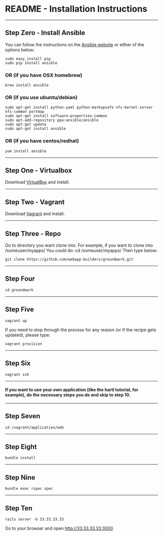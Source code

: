 # README - Installation Instructions

---------------------------------

## Step Zero - Install Ansible

You can follow the instructions on the [Ansible website](http://docs.ansible.com/intro_installation.html#installing-the-control-machine) or either of the options below:

```
sudo easy_install pip
sudo pip install ansible
```

### OR (if you have OSX homebrew)

```
brew install ansible
```

### OR (if you use ubuntu/debian)

```
sudo apt-get install python-yaml python-markupsafe nfs-kernel-server nfs-common portmap
sudo apt-get install software-properties-common
sudo apt-add-repository ppa:ansible/ansible
sudo apt-get update
sudo apt-get install ansible
```

### OR (if you have centos/redhat)

```
yum install ansible
```

---------------------------------

## Step One - Virtualbox

Download [VirtualBox](https://www.virtualbox.org/wiki/Downloads) and install.

---------------------------------

## Step Two - Vagrant

Download [Vagrant](http://www.vagrantup.com/downloads) and install.

---------------------------------

## Step Three - Repo

Go to directory you want clone into.
For example, if you want to clone into /someuser/myapps/
You could do: cd /someuser/myapps/
Then type below:
```
git clone https://github.com/webapp-builders/groundwork.git
```

---------------------------------

## Step Four

```
cd groundwork
```

---------------------------------

## Step Five

```
vagrant up
```

If you need to stop through the process for any reason (or if the recipe gets updated), please type:

```
vagrant provision
```

---------------------------------

## Step Six

```
vagrant ssh
```

---------------------------------

#### If you want to use your own application (like the hartl tutorial, for example), do the necessary steps you do and skip to step 10.

---------------------------------

## Step Seven

```
cd /vagrant/application/web
```

---------------------------------

## Step Eight

```
bundle install
```

---------------------------------

## Step Nine

```
bundle exec rspec spec
```

---------------------------------

## Step Ten

```
rails server -b 33.33.33.33
```

Go to your browser and open http://33.33.33.33:3000
